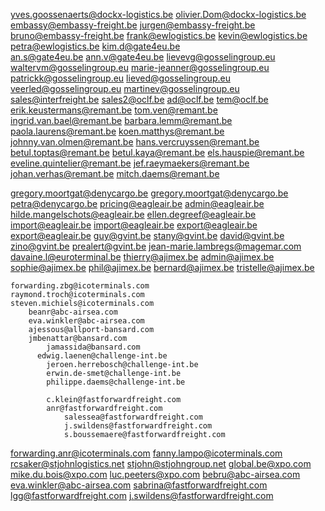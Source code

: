 yves.goossenaerts@dockx-logistics.be
olivier.Dom@dockx-logistics.be
embassy@embassy-freight.be
jurgen@embassy-freight.be
bruno@embassy-freight.be
frank@ewlogistics.be
kevin@ewlogistics.be
petra@ewlogistics.be
kim.d@gate4eu.be  
an.s@gate4eu.be
ann.v@gate4eu.be
lievevg@gosselingroup.eu
waltervm@gosselingroup.eu
marie-jeanner@gosselingroup.eu
patrickk@gosselingroup.eu
lieved@gosselingroup.eu
veerled@gosselingroup.eu
martinev@gosselingroup.eu
  sales@interfreight.be
  sales2@oclf.be
  ad@oclf.be
  tem@oclf.be
  erik.keustermans@remant.be
  tom.ven@remant.be
  ingrid.van.bael@remant.be
  barbara.lemm@remant.be
  paola.laurens@remant.be
  koen.matthys@remant.be
  johnny.van.olmen@remant.be
  hans.vercruyssen@remant.be
  betul.toptas@remant.be
  betul.kaya@remant.be
  els.hauspie@remant.be
  eveline.quintelier@remant.be
  jef.raeymaekers@remant.be
  johan.verhas@remant.be
  mitch.daems@remant.be
  
gregory.moortgat@denycargo.be
gregory.moortgat@denycargo.be
petra@denycargo.be
pricing@eagleair.be
admin@eagleair.be
hilde.mangelschots@eagleair.be
ellen.degreef@eagleair.be
import@eagleair.be
import@eagleair.be
export@eagleair.be
export@eagleair.be
guy@gvint.be
stany@gvint.be
david@gvint.be
zino@gvint.be
prealert@gvint.be
jean-marie.lambregs@magemar.com
davaine.l@euroterminal.be
thierry@ajimex.be
admin@ajimex.be
sophie@ajimex.be
phil@ajimex.be
bernard@ajimex.be
tristelle@ajimex.be

	forwarding.zbg@icoterminals.com
  	raymond.troch@icoterminals.com
    steven.michiels@icoterminals.com
    	beanr@abc-airsea.com
      	eva.winkler@abc-airsea.com
        ajessous@allport-bansard.com
        jmbenattar@bansard.com
        	jamassida@bansard.com
          edwig.laenen@challenge-int.be
          	jeroen.herrebosch@challenge-int.be
            erwin.de-smet@challenge-int.be
            philippe.daems@challenge-int.be
            
            c.klein@fastforwardfreight.com
            anr@fastforwardfreight.com
            	salessea@fastforwardfreight.com
              	j.swildens@fastforwardfreight.com
                s.boussemaere@fastforwardfreight.com
                
forwarding.anr@icoterminals.com
fanny.lampo@icoterminals.com
rcsaker@stjohnlogistics.net
stjohn@stjohngroup.net
global.be@xpo.com
mike.du.bois@xpo.com
luc.peeters@xpo.com
bebru@abc-airsea.com
eva.winkler@abc-airsea.com
sabrina@fastforwardfreight.com
lgg@fastforwardfreight.com
j.swildens@fastforwardfreight.com









